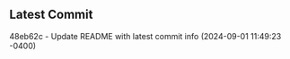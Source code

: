 
## Latest Commit
48eb62c - Update README with latest commit info (2024-09-01 11:49:23 -0400) <Yunxi-Zhou>
